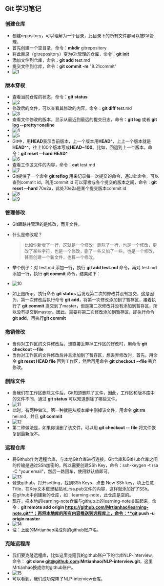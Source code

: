 ## Git 学习笔记

### 创建仓库

+ 创建repository，可以理解为一个目录，此目录下的所有文件都可以被Git管理。
+ 首先创建一个空目录，命令：**mkdir** gitrepository
+ 将此目录（gitrepository）变为Git管理的仓库，命令：**git init**
+ 添加文件到仓库，命令：**git add** test.md
+ 提交文件到仓库，命令：**git commit -m** "8.21commit"
+ ![1](C:\Users\Mr.hao\Desktop\images\1.jpg)



### 版本穿梭

+ 查看当前仓库的状态，命令：**git status**
+ ![2](C:\Users\Mr.hao\Desktop\images\2.jpg)
+ 修改后的文件，可以查看其修改的内容，命令：**git diff** test.md
+ ![3](C:\Users\Mr.hao\Desktop\images\3.jpg)
+ 查看文件修改的版本，显示从最近到最远的提交日志，命令：**git log** 或者 **git log --pretty=oneline**
+ ![4](C:\Users\Mr.hao\Desktop\images\4.jpg)
+ ![5](C:\Users\Mr.hao\Desktop\images\5.jpg)
+ Git中，用**HEAD**表示当前版本，上一个版本用**HEAD^**，上上一个版本就是**HEAD^^**，往上100个版本写成**HEAD~100**。比如，回退到上一个版本，命令：**git reset --hard HEAD^**
+ ![6](C:\Users\Mr.hao\Desktop\images\6.jpg)
+ 查看工作区文件的内容，命令：**cat** test.md
+ ![7](C:\Users\Mr.hao\Desktop\images\7.jpg)
+ Git提供了一个命令 **git reflog** 用来记录每一次提交的命令，通过此命令，可以查到commit id，利用commit id 可以穿梭与各个提交的版本之间，命令：**git reset  --hard** 70e2a，此处70e2a是某个提交版本commit id
+ ![8](C:\Users\Mr.hao\Desktop\images\8.jpg)
+ ![9](C:\Users\Mr.hao\Desktop\images\9.jpg)

### 管理修改

+ Git跟踪并管理的是修改，而非文件。

+ 什么是修改呢？

  >比如你新增了一行，这就是一个修改，删除了一行，也是一个修改，更改了某些字符，也是一个修改，删了一些又加了一些，也是一个修改，甚至创建一个新文件，也算一个修改。

+ 举个例子：对 test.md 添加一行，执行 **git add test.md** 命令，再对 test.md 添加一行，执行 **git commit** 命令，结果如下：

+ ![10](C:\Users\Mr.hao\Desktop\images\10.png)

+ 如上图所示，执行命令 **git status** 后发现第二次的修改并没有提交，这是因为，第一次修改后执行命令 **git add**，将第一次修改添加到了暂存区，接着执行了 **git commit** 提交到了master，但是第二次修改并没有添加到暂存区，所以没有提交到master。因此，需要将第二次修改添加到暂存区，即执行命令 **git add**，再执行**git commit**

### 撤销修改

* 当你对工作区的文件修改后，想直接丢弃掉工作区的修改时，用命令 **git checkout --file**
* 当你对工作区的文件修改后并且添加到了暂存区，想丢弃修改时，首先，用命令 **git reset HEAD file** 回到工作区，然后再用命令 **git checkout --file** 丢弃修改。

###  删除文件

* 当我们在工作区删除文件后，Git知道删除了文件，因此，工作区和版本库中的文件不同，通过 **git status** 可以知道删除了哪些文件。
* ![11](C:\Users\Mr.hao\Desktop\images\11.png)
* 此时，有两种做法。第一种就是从版本库中删掉该文件，用命令 **git rm** hei.md，并且 **git commit**
* ![12](C:\Users\Mr.hao\Desktop\images\12.png)
* 第二种做法是，如果你误删了该文件，可以用 **git checkout -- file** 将文件恢复到最新版本。

### 远程仓库

+ 将Github作为远程仓库，与本地Git仓库进行连接。Git仓库和GitHub仓库之间的传输是通过SSh加密的，所以需要创建SSh Key，命令：ssh-keygen -t rsa -C "your email"，然后一路回车，使用默认值即可。
+ ![13](C:\Users\Mr.hao\Desktop\images\13.png)
+ 登录github，打开setting，找到SSh Keys，点击 New SSh key，填上任意Title，在Key文本框里粘贴id_rsa.pub文件的内容，这样就添加好了SSh。
+ 在github中创建新的仓库，如：learning-note，此仓库是空的。
+ 现在，把本地的learning-note仓库与github上的learning-note关联起来，命令：**git remote add origin https://github.com/Mrtianhao/learning-note.git**；再将本地库的所有内容推送到远程库上，命令：**git push -u origin master**
+ ![14](C:\Users\Mr.hao\Desktop\images\14.png)
+ 注：上面的Mrtianhao换成你的github账户名。

### 克隆远程库

* 我们要克隆远程库，比如这里克隆我的github账户下的仓库NLP-interview，命令： **git clone git@github.com:Mrtianhao/NLP-interview.git**，这里Mrtianhao换成你的github账户。
* ![15](C:\Users\Mr.hao\Desktop\images\15.png)
* 可以看到，我们成功克隆了NLP-interview仓库。